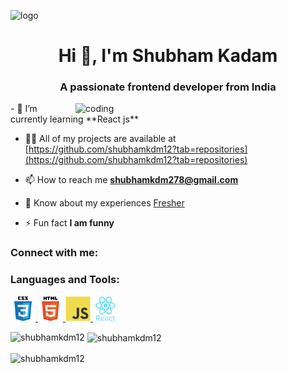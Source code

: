 ![logo](https://codilime.com/static/354674827088fb7685eb981f2055ce71/header-backend-tools.png)
<h1 align="center">Hi 👋, I'm Shubham Kadam</h1>
<h3 align="center">A passionate frontend developer from India</h3>

<img align="right" alt="coding" width="400" src="https://user-images.githubusercontent.com/55389276/140866485-8fb1c876-9a8f-4d6a-98dc-08c4981eaf70.gif">
- 🌱 I’m currently learning **React js**

<p align="right" alt="coding" width="400" src="https://www.youtube.com/redirect?event=video_description&redir_token=QUFFLUhqbDV3Qi1uQVIyb3NlMHhjdmVKTWpNbm5KNXYxQXxBQ3Jtc0tuQU1EdlFjYXFQTVpyOFpDZEZwMVQ2ZnZGZHZhUnhrd0ZGRFVOMkRTYmRMMWRnX1ItSndsWmJlME9YTXJrSTJONmRSY2lIbzlmMUVVeEFIY1ZEZTNWeG9ESlZOZjByd0VyUlZ5dmxhNzV6R1lUeksxaw&q=https%3A%2F%2Fuser-images.githubusercontent.com%2F55389276%2F140866485-8fb1c876-9a8f-4d6a-98dc-08c4981eaf70.gif&v=HD4cnRuSGN0">

- 👨‍💻 All of my projects are available at [https://github.com/shubhamkdm12?tab=repositories](https://github.com/shubhamkdm12?tab=repositories)

- 📫 How to reach me **shubhamkdm278@gmail.com**

- 📄 Know about my experiences [Fresher](Fresher)

- ⚡ Fun fact **I am funny**

<h3 align="left">Connect with me:</h3>
<p align="left">
</p>

<h3 align="left">Languages and Tools:</h3>
<p align="left"> <a href="https://www.w3schools.com/css/" target="_blank" rel="noreferrer"> <img src="https://raw.githubusercontent.com/devicons/devicon/master/icons/css3/css3-original-wordmark.svg" alt="css3" width="40" height="40"/> </a> <a href="https://www.w3.org/html/" target="_blank" rel="noreferrer"> <img src="https://raw.githubusercontent.com/devicons/devicon/master/icons/html5/html5-original-wordmark.svg" alt="html5" width="40" height="40"/> </a> <a href="https://developer.mozilla.org/en-US/docs/Web/JavaScript" target="_blank" rel="noreferrer"> <img src="https://raw.githubusercontent.com/devicons/devicon/master/icons/javascript/javascript-original.svg" alt="javascript" width="40" height="40"/> </a> <a href="https://reactjs.org/" target="_blank" rel="noreferrer"> <img src="https://raw.githubusercontent.com/devicons/devicon/master/icons/react/react-original-wordmark.svg" alt="react" width="40" height="40"/> </a> </p>

<p><img align="left" src="https://github-readme-stats.vercel.app/api/top-langs?username=shubhamkdm12&show_icons=true&locale=en&layout=compact" alt="shubhamkdm12" /></p>

<p>&nbsp;<img align="center" src="https://github-readme-stats.vercel.app/api?username=shubhamkdm12&show_icons=true&locale=en" alt="shubhamkdm12" /></p>

<p><img align="center" src="https://github-readme-streak-stats.herokuapp.com/?user=shubhamkdm12&" alt="shubhamkdm12" /></p>
